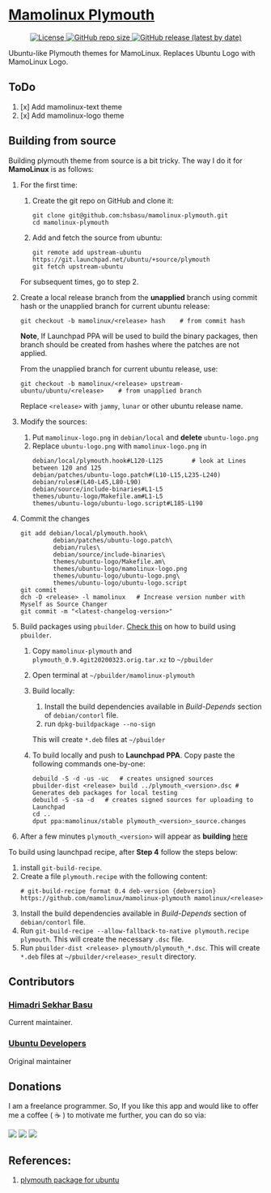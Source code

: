 # [Mamolinux Plymouth](https://hsbasu.github.io/mamolinux-plymouth)

<p align="center">
	<a href="https://github.com/mamolinux/mamolinux-plymouth/blob/master/COPYING">
		<img src="https://img.shields.io/github/license/mamolinux/mamolinux-plymouth?label=License" alt="License">
	</a>
	<a href="#">
		<img src="https://img.shields.io/github/repo-size/mamolinux/mamolinux-plymouth?label=Repo%20size" alt="GitHub repo size">
	</a>
	<a href="https://github.com/mamolinux/mamolinux-plymouth/releases/latest">
		<img src="https://img.shields.io/github/v/release/mamolinux/mamolinux-plymouth?label=Latest%20Stable%20Release" alt="GitHub release (latest by date)">
	</a>
</p>

Ubuntu-like Plymouth themes for MamoLinux. Replaces Ubuntu Logo with MamoLinux Logo.

## ToDo
1. [x] Add mamolinux-text theme
2. [x] Add mamolinux-logo theme

## Building from source
Building plymouth theme from source is a bit tricky. The way I do it for **MamoLinux** is as follows:
1. For the first time:
	1. Create the git repo on GitHub and clone it:
		```
		git clone git@github.com:hsbasu/mamolinux-plymouth.git
		cd mamolinux-plymouth
		```
	1. Add and fetch the source from ubuntu:
		```
		git remote add upstream-ubuntu https://git.launchpad.net/ubuntu/+source/plymouth
		git fetch upstream-ubuntu
		```
	For subsequent times, go to step 2.
2. Create a local release branch from the **unapplied** branch using commit hash or the unapplied branch for current ubuntu release:
	```
	git checkout -b mamolinux/<release> hash	# from commit hash
	```
	**Note**, If Launchpad PPA will be used to build the binary packages, then branch should be created from hashes where the patches are not applied.
	
	From the unapplied branch for current ubuntu release, use:
	```
	git checkout -b mamolinux/<release> upstream-ubuntu/ubuntu/<release>	# from unapplied branch
	```
	Replace `<release>` with `jammy`, `lunar` or other ubuntu release name.
4. Modify the sources:
	1. Put `mamolinux-logo.png` in `debian/local` and **delete** `ubuntu-logo.png`
	2. Replace `ubuntu-logo.png` with `mamolinux-logo.png` in
		```
		debian/local/plymouth.hook#L120-L125		# look at Lines between 120 and 125
		debian/patches/ubuntu-logo.patch#(L10-L15,L235-L240)
		debian/rules#(L40-L45,L80-L90)
		debian/source/include-binaries#L1-L5
		themes/ubuntu-logo/Makefile.am#L1-L5
		themes/ubuntu-logo/ubuntu-logo.script#L185-L190
		```
5. Commit the changes
	```
	git add debian/local/plymouth.hook\
			 debian/patches/ubuntu-logo.patch\
			 debian/rules\
			 debian/source/include-binaries\
			 themes/ubuntu-logo/Makefile.am\
			 themes/ubuntu-logo/mamolinux-logo.png
			 themes/ubuntu-logo/ubuntu-logo.png\
			 themes/ubuntu-logo/ubuntu-logo.script
	git commit
	dch -D <release> -l mamolinux	# Increase version number with Myself as Source Changer
	git commit -m "<latest-changelog-version>"
	```
6. Build packages using `pbuilder`. [Check this]() on how to build using `pbuilder`.
	1. Copy `mamolinux-plymouth` and `plymouth_0.9.4git20200323.orig.tar.xz` to `~/pbuilder`
	2. Open terminal at `~/pbuilder/mamolinux-plymouth`
	3. Build locally:
		1. Install the build dependencies available in *Build-Depends* section of `debian/contorl` file.
		2. run `dpkg-buildpackage --no-sign`
		
		This will create `*.deb` files at `~/pbuilder`
	4. To build locally and push to **Launchpad PPA**. Copy paste the following commands one-by-one:
		```
		debuild -S -d -us -uc	# creates unsigned sources
		pbuilder-dist <release> build ../plymouth_<version>.dsc	# Generates deb packages for local testing
		debuild -S -sa -d	# creates signed sources for uploading to Launchpad
		cd ..
		dput ppa:mamolinux/stable plymouth_<version>_source.changes
7. After a few minutes `plymouth_<version>` will appear as **building** [here](https://launchpad.net/~mamolinux/+archive/ubuntu/stable/+packages)

To build using launchpad recipe, after **Step 4** follow the steps below:
1. install `git-build-recipe`.
2. Create a file `plymouth.recipe` with the following content:
	```
	# git-build-recipe format 0.4 deb-version {debversion}
	https://github.com/mamolinux/mamolinux-plymouth mamolinux/<release>
	```
3. Install the build dependencies available in *Build-Depends* section of `debian/contorl` file.
4. Run `git-build-recipe --allow-fallback-to-native plymouth.recipe plymouth`. This will create the necessary `.dsc` file.
5. Run `pbuilder-dist <release> plymouth/plymouth_*.dsc`. This will create `*.deb` files at `~/pbuilder/<release>_result` directory.

## Contributors

### [Himadri Sekhar Basu](https://hsbasu.github.io)
Current maintainer.

### [Ubuntu Developers](https://launchpad.net/~ubuntu-devel-discuss-lists)
Original maintainer

## Donations
I am a freelance programmer. So, If you like this app and would like to offer me a coffee ( &#9749; ) to motivate me further, you can do so via:

[![](https://liberapay.com/assets/widgets/donate.svg)](https://liberapay.com/hsbasu/donate)
[![](https://www.paypalobjects.com/webstatic/i/logo/rebrand/ppcom.svg)](https://paypal.me/hsbasu)
[![](https://hsbasu.github.io/styles/icons/logo/svg/upi-logo.svg)](https://hsbasu.github.io/images/upi-qr.jpg)

## References:
1. [plymouth package for ubuntu](https://launchpad.net/ubuntu/+source/plymouth)
